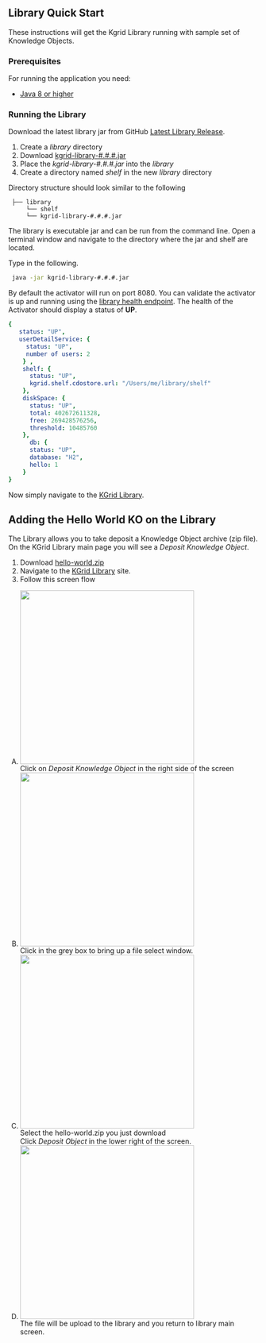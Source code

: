 
## Library Quick Start

These instructions will get the Kgrid Library running with sample set of Knowledge Objects.

### Prerequisites

For running the application you need:

- [Java 8 or higher](https://www.oracle.com/java/)

### Running the Library

Download the latest library jar from GitHub [Latest Library Release](https://github.com/kgrid/kgrid-library/releases/latest).

1. Create a _library_ directory
1. Download [kgrid-library-#.#.#.jar](https://github.com/kgrid/kgrid-library/releases/latest)  
1. Place the _kgrid-library-#.#.#.jar_ into the _library_
1. Create a directory named _shelf_ in the new _library_ directory

Directory structure should look similar to the following

```text
 ├── library
     └── shelf  
     └── kgrid-library-#.#.#.jar
```

The library is executable jar and can be run from the command line.  Open a terminal window and navigate to the directory where the jar and shelf are located.  

Type in the following.

```bash
 java -jar kgrid-library-#.#.#.jar
```

By default the activator will run on port 8080. You can validate the activator is up and running using
the [library health endpoint](http://localhost:8080/health).  The health of the Activator should display a status of **UP**.  

```yaml
{
   status: "UP",
   userDetailService: {
     status: "UP",
     number of users: 2
    } ,
    shelf: {
      status: "UP",
      kgrid.shelf.cdostore.url: "/Users/me/library/shelf"
    },
    diskSpace: {
      status: "UP",
      total: 402672611328,
      free: 269428576256,
      threshold: 10485760
    },
      db: {
      status: "UP",
      database: "H2",
      hello: 1
    }
}

```

Now simply navigate to the [KGrid Library](http://localhost:8080).

## Adding the Hello World KO on the Library

The Library allows you to take deposit a Knowledge Object archive (zip file).  On the KGrid Library
main page you will see a _Deposit Knowledge Object_.

1. Download [hello-world.zip](https://github.com/kgrid-objects/example-projects/releases/latest)
1. Navigate to the [KGrid Library](http://localhost:8080) site.
1. Follow this screen flow
<ol type="A">
<li>
<div>
<a target="_blank" href="./img/AddKOScreenShot1.png">
  <img src="./assets/img/AddKOScreenShot1.png" alt="" width=350>
</a>
<div>Click on <i>Deposit Knowledge Object</i> in the right side of the screen</div>
</div></li>
<li>
<div>
<a target="_blank" href="./img/AddKOScreenShot2.png">
  <img src="./assets/img/AddKOScreenShot2.png" alt=""  width=350>
</a>
<div>Click in the grey box to bring up a file select window.</div>
</div></li>
<li>
<div>
<a target="_blank" href="./img/AddKOScreenShot3.png">
  <img src="./assets/img/AddKOScreenShot3.png" alt=""  width=350>
</a>
<div>Select the hello-world.zip you just download<br>
Click <i>Deposit Object</i> in the lower right of the screen.</div>
</div></li>
<li>
<div>
<a target="_blank" href="./img/AddKOScreenShot4.png">
  <img src="./assets/img/AddKOScreenShot4.png" alt=""  width=350>
</a>
<div> The file will be upload to the
     library and you return to library main screen.</div>
</div></li>
</ol>
